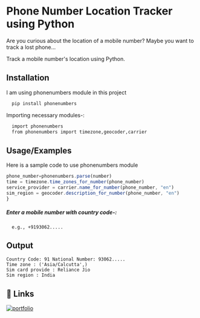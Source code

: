 
# Phone Number Location Tracker using Python


Are you curious about the location of a mobile number? Maybe you want to track a lost phone...

Track a mobile number's location using Python.



## Installation

I am using phonenumbers module in this project

```bash
  pip install phonenumbers
```
Importing necessary modules-:

```bash
  import phonenumbers
  from phonenumbers import timezone,geocoder,carrier
```
## Usage/Examples
Here is a sample code to use phonenumbers module
```javascript
phone_number=phonenumbers.parse(number)
time = timezone.time_zones_for_number(phone_number)
service_provider = carrier.name_for_number(phone_number, "en")
sim_region = geocoder.description_for_number(phone_number, "en")
}
```

##### Enter a mobile number with country code-:
      e.g., +9193062.....


## Output

``` 
Country Code: 91 National Number: 93062.....
Time zone : ('Asia/Calcutta',)
Sim card provide : Reliance Jio
Sim region : India
```
## 🔗 Links
[![portfolio](https://img.shields.io/badge/my_portfolio-000?style=for-the-badge&logo=ko-fi&logoColor=white)](https://github.com/DharmenderKaushik)


